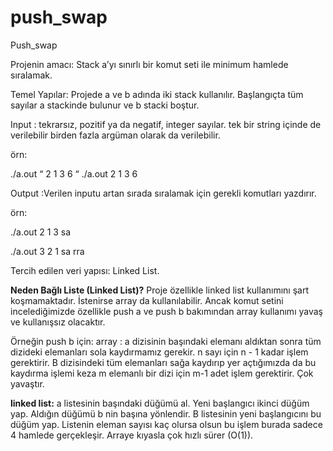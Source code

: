 # push_swap

Push_swap

Projenin amacı: Stack a’yı sınırlı bir komut seti ile minimum hamlede sıralamak.

Temel Yapılar: Projede a ve b adında iki stack kullanılır. Başlangıçta tüm sayılar a stackinde bulunur ve b stacki boştur. 

Input : tekrarsız, pozitif ya da negatif, integer sayılar. tek bir string içinde de verilebilir birden fazla argüman olarak da verilebilir.

örn: 

./a.out “ 2 1 3 6 “
./a.out 2 1 3 6
 
Output :Verilen inputu artan sırada sıralamak için gerekli komutları yazdırır. 

örn:

./a.out 2 1 3 
sa

./a.out 3 2 1
sa 
rra  

Tercih edilen veri yapısı: Linked List.


**Neden Bağlı Liste (Linked List)?**
Proje özellikle linked list kullanımını şart koşmamaktadır. İstenirse array da kullanılabilir. Ancak komut setini incelediğimizde özellikle push a ve push b bakımından array kullanımı yavaş ve kullanışsız olacaktır.
 
Örneğin push b için:
array : a dizisinin başındaki elemanı aldıktan sonra tüm dizideki elemanları sola kaydırmamız gerekir. n sayı için n - 1 kadar işlem gerektirir. B dizisindeki tüm elemanları sağa kaydırıp yer açtığımızda da bu kaydırma işlemi keza m elemanlı bir dizi için m-1 adet işlem gerektirir. Çok yavaştır.

**linked list:** a listesinin başındaki düğümü al. Yeni başlangıcı ikinci düğüm yap. Aldığın düğümü b nin başına yönlendir. B listesinin yeni başlangıcını bu düğüm yap. Listenin eleman sayısı kaç olursa olsun bu işlem burada sadece 4 hamlede gerçekleşir. Arraye kıyasla çok hızlı sürer (O(1)).


